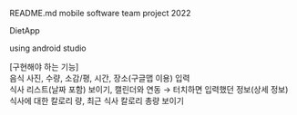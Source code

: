README.md
mobile software team project 2022

DietApp

using android studio

[구현해야 하는 기능]</br>
음식 사진, 수량, 소감/평, 시간, 장소(구글맵 이용) 입력</br>
식사 리스트(날짜 포함) 보이기, 캘린더와 연동 → 터치하면 입력했던 정보(상세 정보)</br>
식사에 대한 칼로리 량, 최근 식사 칼로리 총량 보이기
